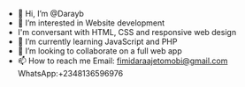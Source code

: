 - 👋 Hi, I’m @Darayb
- 👀 I’m interested in Website development 
- I'm conversant with HTML, CSS and responsive web design 
- 🌱 I’m currently learning JavaScript and PHP 
- 💞️ I’m looking to collaborate on a full web app
- 📫 How to reach me Email: fimidaraajetomobi@gmail.com
      WhatsApp:+2348136596976

<!---
Darayb/Darayb is a ✨ special ✨ repository because its `README.md` (this file) appears on your GitHub profile.
You can click the Preview link to take a look at your changes.
--->
